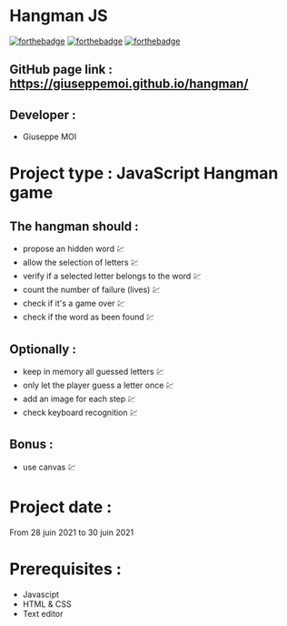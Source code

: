 # Hangman JS

[![forthebadge](https://forthebadge.com/images/badges/uses-html.svg)](https://forthebadge.com)
[![forthebadge](https://forthebadge.com/images/badges/uses-css.svg)](https://forthebadge.com)
[![forthebadge](https://forthebadge.com/images/badges/made-with-javascript.svg)](https://forthebadge.com)

## GitHub page link : https://giuseppemoi.github.io/hangman/
 
## Developer : 
 
* Giuseppe MOI
 
# Project type : JavaScript Hangman game
 
## The hangman should : 

* propose an hidden word :chart:
* allow the selection of letters :chart:
* verify if a selected letter belongs to the word :chart:
* count the number of failure (lives) :chart:
* check if it's a game over :chart:
* check if the word as been found :chart:

## Optionally :

* keep in memory all guessed letters :chart:
* only let the player guess a letter once :chart:
* add an image for each step :chart:
* check keyboard recognition :chart:

## Bonus : 

* use canvas :chart:
 
# Project date : 
 
From 28 juin 2021 to 30 juin 2021
 
# Prerequisites :

* Javascipt
* HTML & CSS 
* Text editor
 